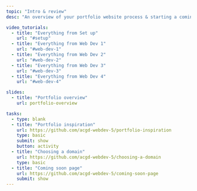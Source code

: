 ```yaml
---
topic: "Intro & review"
desc: "An overview of your portfolio website process & starting a coming soon page."

video_tutorials:
  - title: "Everything from Set up"
    url: "#setup"
  - title: "Everything from Web Dev 1"
    url: "#web-dev-1"
  - title: "Everything from Web Dev 2"
    url: "#web-dev-2"
  - title: "Everything from Web Dev 3"
    url: "#web-dev-3"
  - title: "Everything from Web Dev 4"
    url: "#web-dev-4"

slides:
  - title: "Portfolio overview"
    url: portfolio-overview

tasks:
  - type: blank
  - title: "Portfolio inspiration"
    url: https://github.com/acgd-webdev-5/portfolio-inspiration
    type: basic
    submit: show
    button: activity
  - title: "Choosing a domain"
    url: https://github.com/acgd-webdev-5/choosing-a-domain
    type: basic
  - title: "Coming soon page"
    url: https://github.com/acgd-webdev-5/coming-soon-page
    submit: show
---
```

